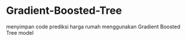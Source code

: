 # Gradient-Boosted-Tree
menyimpan code prediksi harga rumah menggunakan Gradient Boosted Tree model
